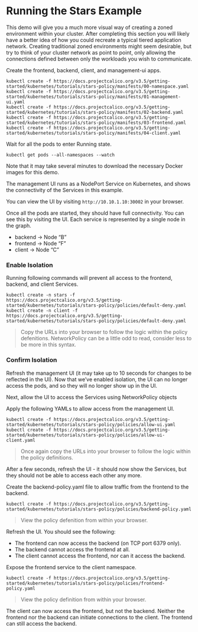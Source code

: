 # Running the Stars Example

This demo will give you a much more visual way of creating a zoned environment within your cluster.  After completing this section you will likely have a better idea of how you could recreate a typical tiered application network.  Creating traditional zoned environments might seem desirable, but try to think of your cluster network as point to point, only allowing the connections defined between only the workloads you wish to communicate.  

Create the frontend, backend, client, and management-ui apps.

```
kubectl create -f https://docs.projectcalico.org/v3.5/getting-started/kubernetes/tutorials/stars-policy/manifests/00-namespace.yaml
kubectl create -f https://docs.projectcalico.org/v3.5/getting-started/kubernetes/tutorials/stars-policy/manifests/01-management-ui.yaml
kubectl create -f https://docs.projectcalico.org/v3.5/getting-started/kubernetes/tutorials/stars-policy/manifests/02-backend.yaml
kubectl create -f https://docs.projectcalico.org/v3.5/getting-started/kubernetes/tutorials/stars-policy/manifests/03-frontend.yaml
kubectl create -f https://docs.projectcalico.org/v3.5/getting-started/kubernetes/tutorials/stars-policy/manifests/04-client.yaml
```

Wait for all the pods to enter Running state.

```
kubectl get pods --all-namespaces --watch
```

Note that it may take several minutes to download the necessary Docker images for this demo.

The management UI runs as a NodePort Service on Kubernetes, and shows the connectivity of the Services in this example.

You can view the UI by visiting `http://10.10.1.10:30002` in your browser.

Once all the pods are started, they should have full connectivity. You can see this by visiting the UI. Each service is represented by a single node in the graph.

* backend -> Node “B”
* frontend -> Node “F”
* client -> Node “C”

### Enable Isolation

Running following commands will prevent all access to the frontend, backend, and client Services.

```
kubectl create -n stars -f https://docs.projectcalico.org/v3.5/getting-started/kubernetes/tutorials/stars-policy/policies/default-deny.yaml
kubectl create -n client -f https://docs.projectcalico.org/v3.5/getting-started/kubernetes/tutorials/stars-policy/policies/default-deny.yaml
```

> Copy the URLs into your browser to follow the logic within the policy defenitions.  NetworkPolicy can be a little odd to read, consider less to be more in this syntax.

### Confirm Isolation

Refresh the management UI (it may take up to 10 seconds for changes to be reflected in the UI). Now that we’ve enabled isolation, the UI can no longer access the pods, and so they will no longer show up in the UI.

Next, allow the UI to access the Services using NetworkPolicy objects

Apply the following YAMLs to allow access from the management UI.

```
kubectl create -f https://docs.projectcalico.org/v3.5/getting-started/kubernetes/tutorials/stars-policy/policies/allow-ui.yaml
kubectl create -f https://docs.projectcalico.org/v3.5/getting-started/kubernetes/tutorials/stars-policy/policies/allow-ui-client.yaml
```

> Once again copy the URLs into your browser to follow the logic within the policy definitions. 

After a few seconds, refresh the UI - it should now show the Services, but they should not be able to access each other any more.

Create the backend-policy.yaml file to allow traffic from the frontend to the backend.

```
kubectl create -f https://docs.projectcalico.org/v3.5/getting-started/kubernetes/tutorials/stars-policy/policies/backend-policy.yaml
```
> View the policy defenition from within your browser. 

Refresh the UI. You should see the following:

* The frontend can now access the backend (on TCP port 6379 only).
* The backend cannot access the frontend at all.
* The client cannot access the frontend, nor can it access the backend.

Expose the frontend service to the client namespace.

```
kubectl create -f https://docs.projectcalico.org/v3.5/getting-started/kubernetes/tutorials/stars-policy/policies/frontend-policy.yaml
```

> View the policy definition from within your browser. 

The client can now access the frontend, but not the backend. Neither the frontend nor the backend can initiate connections to the client. The frontend can still access the backend.

